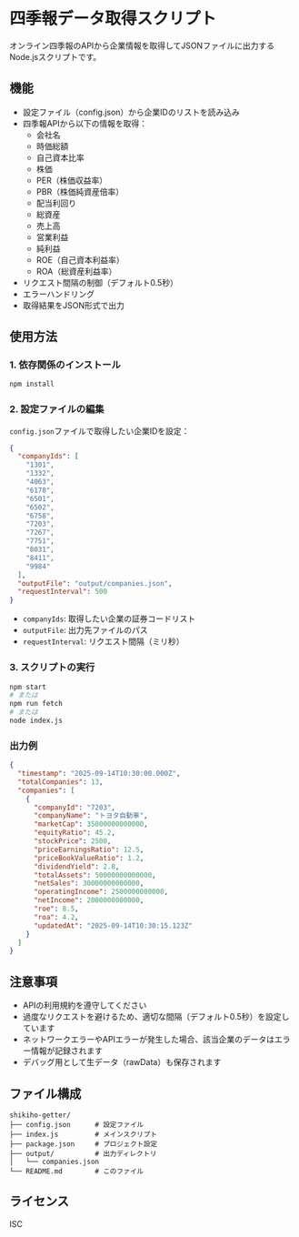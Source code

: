 # 四季報データ取得スクリプト

オンライン四季報のAPIから企業情報を取得してJSONファイルに出力するNode.jsスクリプトです。

## 機能

- 設定ファイル（config.json）から企業IDのリストを読み込み
- 四季報APIから以下の情報を取得：
  - 会社名
  - 時価総額
  - 自己資本比率
  - 株価
  - PER（株価収益率）
  - PBR（株価純資産倍率）
  - 配当利回り
  - 総資産
  - 売上高
  - 営業利益
  - 純利益
  - ROE（自己資本利益率）
  - ROA（総資産利益率）
- リクエスト間隔の制御（デフォルト0.5秒）
- エラーハンドリング
- 取得結果をJSON形式で出力

## 使用方法

### 1. 依存関係のインストール

```bash
npm install
```

### 2. 設定ファイルの編集

`config.json`ファイルで取得したい企業IDを設定：

```json
{
  "companyIds": [
    "1301",
    "1332",
    "4063",
    "6178",
    "6501",
    "6502",
    "6758",
    "7203",
    "7267",
    "7751",
    "8031",
    "8411",
    "9984"
  ],
  "outputFile": "output/companies.json",
  "requestInterval": 500
}
```

- `companyIds`: 取得したい企業の証券コードリスト
- `outputFile`: 出力先ファイルのパス
- `requestInterval`: リクエスト間隔（ミリ秒）

### 3. スクリプトの実行

```bash
npm start
# または
npm run fetch
# または
node index.js
```

### 出力例

```json
{
  "timestamp": "2025-09-14T10:30:00.000Z",
  "totalCompanies": 13,
  "companies": [
    {
      "companyId": "7203",
      "companyName": "トヨタ自動車",
      "marketCap": 35000000000000,
      "equityRatio": 45.2,
      "stockPrice": 2500,
      "priceEarningsRatio": 12.5,
      "priceBookValueRatio": 1.2,
      "dividendYield": 2.8,
      "totalAssets": 50000000000000,
      "netSales": 30000000000000,
      "operatingIncome": 2500000000000,
      "netIncome": 2000000000000,
      "roe": 8.5,
      "roa": 4.2,
      "updatedAt": "2025-09-14T10:30:15.123Z"
    }
  ]
}
```

## 注意事項

- APIの利用規約を遵守してください
- 過度なリクエストを避けるため、適切な間隔（デフォルト0.5秒）を設定しています
- ネットワークエラーやAPIエラーが発生した場合、該当企業のデータはエラー情報が記録されます
- デバッグ用として生データ（rawData）も保存されます

## ファイル構成

```
shikiho-getter/
├── config.json      # 設定ファイル
├── index.js         # メインスクリプト
├── package.json     # プロジェクト設定
├── output/          # 出力ディレクトリ
│   └── companies.json
└── README.md        # このファイル
```

## ライセンス

ISC